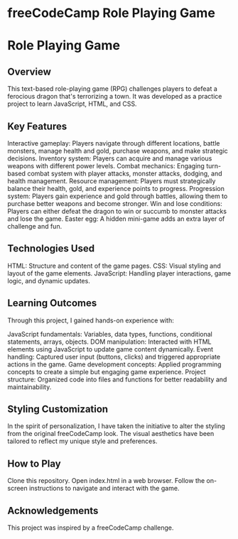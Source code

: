 # freeCodeCamp Role Playing Game
# Role Playing Game

## Overview

This text-based role-playing game (RPG) challenges players to defeat a ferocious dragon that's terrorizing a town. It was developed as a practice project to learn JavaScript, HTML, and CSS.

## Key Features

Interactive gameplay: Players navigate through different locations, battle monsters, manage health and gold, purchase weapons, and make strategic decisions.
Inventory system: Players can acquire and manage various weapons with different power levels.
Combat mechanics: Engaging turn-based combat system with player attacks, monster attacks, dodging, and health management.
Resource management: Players must strategically balance their health, gold, and experience points to progress.
Progression system: Players gain experience and gold through battles, allowing them to purchase better weapons and become stronger.
Win and lose conditions: Players can either defeat the dragon to win or succumb to monster attacks and lose the game.
Easter egg: A hidden mini-game adds an extra layer of challenge and fun.

## Technologies Used

HTML: Structure and content of the game pages.
CSS: Visual styling and layout of the game elements.
JavaScript: Handling player interactions, game logic, and dynamic updates.

## Learning Outcomes

Through this project, I gained hands-on experience with:

JavaScript fundamentals: Variables, data types, functions, conditional statements, arrays, objects.
DOM manipulation: Interacted with HTML elements using JavaScript to update game content dynamically.
Event handling: Captured user input (buttons, clicks) and triggered appropriate actions in the game.
Game development concepts: Applied programming concepts to create a simple but engaging game experience.
Project structure: Organized code into files and functions for better readability and maintainability.

## Styling Customization
In the spirit of personalization, I have taken the initiative to alter the styling from the original freeCodeCamp look. The visual aesthetics have been tailored to reflect my unique style and preferences.

## How to Play

Clone this repository.
Open index.html in a web browser.
Follow the on-screen instructions to navigate and interact with the game.

## Acknowledgements

This project was inspired by a freeCodeCamp challenge.
